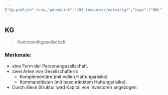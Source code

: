 ```yaml
---
{"dg-publish":true,"permalink":"/02-resources/notes/kg/","tags":["BWL"],"noteIcon":"","updated":"2025-09-05T10:12:30.316+02:00"}
---
```


## KG 
> Kommanditgesellschaft

### Merkmale:

- eine Form der Personengesellschaft.
- zwei Arten von Gesellschaftern:
	- Komplementäre (mit vollen Haftungsrisiko)
	- Kommanditisten (mit beschränktem Haftungsrisiko).
- Durch diese Struktur wird Kapital von Investoren angezogen.